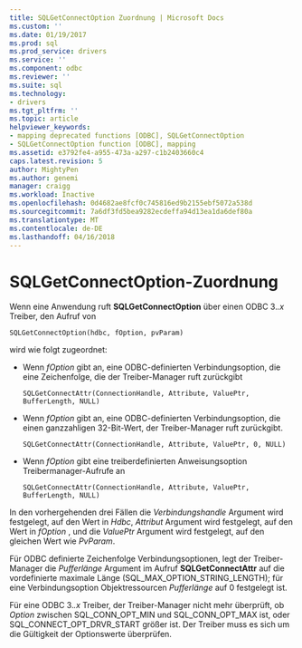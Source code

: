 ```yaml
---
title: SQLGetConnectOption Zuordnung | Microsoft Docs
ms.custom: ''
ms.date: 01/19/2017
ms.prod: sql
ms.prod_service: drivers
ms.service: ''
ms.component: odbc
ms.reviewer: ''
ms.suite: sql
ms.technology:
- drivers
ms.tgt_pltfrm: ''
ms.topic: article
helpviewer_keywords:
- mapping deprecated functions [ODBC], SQLGetConnectOption
- SQLGetConnectOption function [ODBC], mapping
ms.assetid: e3792fe4-a955-473a-a297-c1b2403660c4
caps.latest.revision: 5
author: MightyPen
ms.author: genemi
manager: craigg
ms.workload: Inactive
ms.openlocfilehash: 0d4682ae8fcf0c745816ed9b2155ebf5072a538d
ms.sourcegitcommit: 7a6df3fd5bea9282ecdeffa94d13ea1da6def80a
ms.translationtype: MT
ms.contentlocale: de-DE
ms.lasthandoff: 04/16/2018
---
```

# <a name="sqlgetconnectoption-mapping"></a>SQLGetConnectOption-Zuordnung
Wenn eine Anwendung ruft **SQLGetConnectOption** über einen ODBC 3.*.x* Treiber, den Aufruf von  
  
```  
SQLGetConnectOption(hdbc, fOption, pvParam)   
```  
  
 wird wie folgt zugeordnet:  
  
-   Wenn *fOption* gibt an, eine ODBC-definierten Verbindungsoption, die eine Zeichenfolge, die der Treiber-Manager ruft zurückgibt  
  
    ```  
    SQLGetConnectAttr(ConnectionHandle, Attribute, ValuePtr, BufferLength, NULL)  
    ```  
  
-   Wenn *fOption* gibt an, eine ODBC-definierten Verbindungsoption, die einen ganzzahligen 32-Bit-Wert, der Treiber-Manager ruft zurückgibt.  
  
    ```  
    SQLGetConnectAttr(ConnectionHandle, Attribute, ValuePtr, 0, NULL)  
    ```  
  
-   Wenn *fOption* gibt eine treiberdefinierten Anweisungsoption Treibermanager-Aufrufe an  
  
    ```  
    SQLGetConnectAttr(ConnectionHandle, Attribute, ValuePtr, BufferLength, NULL)  
    ```  
  
 In den vorhergehenden drei Fällen die *Verbindungshandle* Argument wird festgelegt, auf den Wert in *Hdbc*, *Attribut* Argument wird festgelegt, auf den Wert in *fOption* , und die *ValuePtr* Argument wird festgelegt, auf den gleichen Wert wie *PvParam*.  
  
 Für ODBC definierte Zeichenfolge Verbindungsoptionen, legt der Treiber-Manager die *Pufferlänge* Argument im Aufruf **SQLGetConnectAttr** auf die vordefinierte maximale Länge (SQL_MAX_OPTION_STRING_LENGTH); für eine Verbindungsoption Objektressourcen *Pufferlänge* auf 0 festgelegt ist.  
  
 Für eine ODBC 3.*.x* Treiber, der Treiber-Manager nicht mehr überprüft, ob *Option* zwischen SQL_CONN_OPT_MIN und SQL_CONN_OPT_MAX ist, oder SQL_CONNECT_OPT_DRVR_START größer ist. Der Treiber muss es sich um die Gültigkeit der Optionswerte überprüfen.
